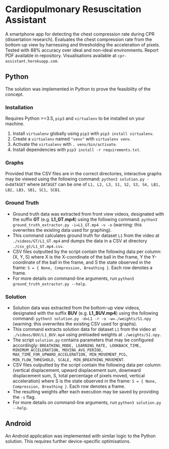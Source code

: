# Cardiopulmonary Resuscitation Assistant
A smartphone app for detecting the chest compression rate during CPR (dissertation research). Evaluates the chest compression rate from the bottom-up view by harnessing and thresholding the acceleration of pixels. Tested with 88% accuracy over ideal and non-ideal environments. Report PDF available in repository. Visualisations available at `cpr-assistant.herokuapp.com`.

## Python
The solution was implemented in Python to prove the feasibility of the concept.
### Installation
Requires Python >=3.5, `pip3` and `virtualenv` to be installed on your machine.
1. Install `virtualenv` globally using `pip3` with `pip3 install virtualenv`.
2. Create a `virtualenv` named `"venv"` with `virtualenv venv`.
3. Activate the `virtualenv` with `. venv/bin/activate`.
4. Install dependencies with `pip3 install -r requirements.txt`.
### Graphs
Provided that the CSV files are in the correct directories, interactive graphs may be viewed using the following command:
`python3 solution.py -d=DATASET` where `DATASET` can be one of `L1, L2, L3, S1, S2, S3, S4, LB1, LB2, LB3, SB1, SC1, SCB1`.
### Ground Truth
- Ground truth data was extracted from front view videos, designated with the suffix __GT__ (e.g. __L1_GT.mp4__) using the following command:
`python3 ground_truth_extractor.py -i=L1_GT.mp4 -v -o` (warning: this overwrites the existing data used for graphing). 
- This command calculates ground truth for dataset `L1` from the video at `./videos/GT/L1_GT.mp4` and dumps the data in a CSV at directory `./csv_gt/L1_GT.mp4.csv`. 
- CSV files outputted by the script contain the following data per column: (X, Y, S) where X is the X-coordinate of the ball in the frame, Y the Y-coordinate of the ball in the frame, and S the state observed in the frame: `S = { None, Compression, Breathing }`. Each row denotes a frame.
- For more details on command-line arguments, run `python3 ground_truth_extractor.py --help`.
### Solution
- Solution data was extracted from the bottom-up view videos, designated with the suffix __BUV__ (e.g. __L1_BUV.mp4__) using the following command:
`python3 solution.py -d=L1 -r -o -w=./weights/S1.npy` (warning: this overwrites the existing CSV used for graphs).
- This command extracts solution data for dataset `L1` from the video at `./videos/BUV/L1_BUV.mp4` using preloaded weights at `./weights/S1.npy`.
- The script `solution.py` contains parameters that may be configured accordingly: `BREATHING_MODE, LEARNING_RATE, LOOKBACK_TIME, MINIMUM_ACCELERATION, MOVING_AVG_PERIOD, MAX_TIME_FOR_UPWARD_ACCELERATION, MIN_MOVEMENT_PCG, MIN_FLOW_THRESHOLD, SCALE, MIN_BREATHING_MOVEMENT`.
- CSV files outputted by the script contain the following data per column: (vertical displacement, upward displacement sum, downward displacement sum, S, total percentage of pixels moved, vertical acceleration) where S is the state observed in the frame: `S = { None, Compression, Breathing }`. Each row denotes a frame.
- The resulting weights after each execution may be saved by providing the `-s` flag.
- For more details on command-line arguments, run `python3 solution.py --help`.

## Android
An Android application was implemented with similar logic to the Python solution. This requires further device-specific optimisations.
